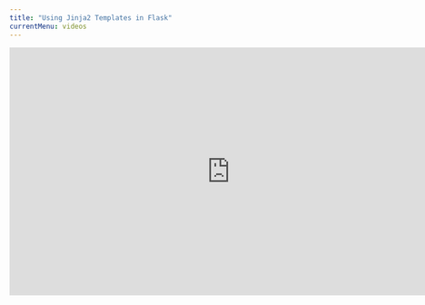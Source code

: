 ```yaml
---
title: "Using Jinja2 Templates in Flask"
currentMenu: videos
---
```


<div class="youtube-wrapper"><iframe width="776" height="437" src="https://www.youtube-nocookie.com/embed/exR1kxpd1cY?rel=0" frameborder="0" allowfullscreen></iframe></div>
